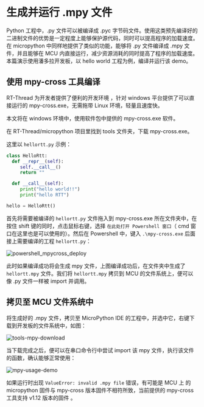 # 生成并运行 .mpy 文件

Python 工程中，.py 文件可以被编译成 .pyc 字节码文件。使用这类预先编译好的二进制文件的优势是一定程度上能够保护源代码，同时可以提高程序的加载速度。在 micropython 中同样地提供了类似的功能，能够将 .py 文件编译成 .mpy 文件，并且能够在 MCU 内直接运行，减少资源消耗的同时提高了程序的加载速度。本篇演示使用潘多拉开发板，以 hello world 工程为例，编译并运行该 demo。

## 使用 mpy-cross 工具编译

RT-Thread 为开发者提供了便利的开发环境 ，针对 windows 平台提供了可以直接运行的 mpy-cross.exe，无需拖带 Linux 环境，轻量且速度快。

本文将在 windows 环境中，使用软件包中提供的 mpy-cross.exe 软件。

在 RT-Thread/micropython 项目里找到 tools 文件夹，下载 mpy-cross.exe。

这里以 `hellortt.py` 示例：

```python
class HelloRtt:
  def __repr__(self):
     self.__call__()
     return ""

  def __call__(self):
     print("hello world!!")
     print("hello RTT")

hello = HelloRtt()
```

首先将需要被编译的 `hellortt.py` 文件拖入到 mpy-cross.exe 所在文件夹中，在按住 shift 键的同时，点击鼠标右键，选择 `在此处打开 Powershell 窗口`（ cmd 窗口在这里也是可以使用的）。然后在 Powershell 中，键入 `.\mpy-cross.exe` 后面接上需要编译的工程 `hellortt.py`：

![powershell_mpycross_deploy](assets/powershell_mpycross_deploy.png)

此时如果编译成功将会生成 mpy 文件，上图编译成功后，在文件夹中生成了 `hellortt.mpy` 文件。我们将 `hellortt.mpy` 拷贝到 MCU 的文件系统上，便可以像 .py 文件一样被 import 并调用。

## 拷贝至 MCU 文件系统中

将生成好的 .mpy 文件，拷贝至 MicroPython IDE 的工程中，并选中它，右键下载到开发板的文件系统中，如图：

![tools-mpy-download](assets/tools-mpy-download.png)

当下载完成之后，便可以在串口命令行中尝试 import 该 mpy 文件，执行该文件的函数，确认能够正常使用：

![mpy-usage-demo](assets/mpy-usage-demo.png)

如果运行时出现 `ValueError: invalid .mpy file` 错误，有可能是 MCU 上 的 micropython 固件与 mpy-cross 版本固件不相符所致，当前提供的 mpy-cross 工具支持 v1.12 版本的固件 。

